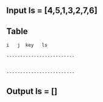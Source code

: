 ## Input ls = [4,5,1,3,2,7,6]

## Table

```markdown
i	j  key 	 ls		

-------------------------


-------------------------
```
## Output ls = []